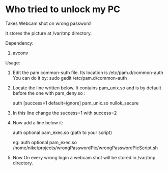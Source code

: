 # Who tried to unlock my PC
Takes Webcam shot on wrong password

It stores the picture at /var/tmp directory.

Dependency:

1. avconv

Usage:

1. Edit the pam common-suth file. Its location is /etc/pam.d/common-auth You can do it by: sudo gedit /etc/pam.d/common-auth

2. Locate the line written below. It contains pam_unix.so and is by default before the one with pam_deny.so :

    auth	[success=1 default=ignore]	pam_unix.so nullok_secure

3. In this line change the success=1 with success=2

4. Now add a line below it:

    auth    optional                  pam_exec.so     (path to your script)

    eg: auth    optional              pam_exec.so 		/home/nike/projects/wrongPasswordPic/wrongPasswordPicScript.sh

5. Now On every wrong login a webcam shot will be stored in /var/tmp directory.
